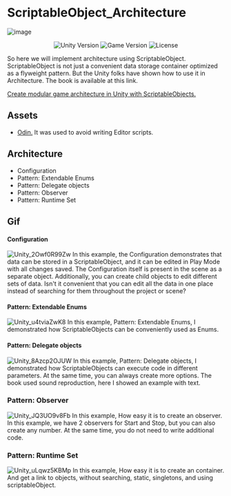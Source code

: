 # ScriptableObject_Architecture
![image](https://github.com/CreatNatoy/ScriptableObject_Architecture/assets/76531899/1e1c90df-9d4a-427a-a951-48b32735681b)
<p align="center">
    <img src="https://img.shields.io/badge/Engine-2021.3.1f1-blueviolet" alt="Unity Version">
    <img src="https://img.shields.io/badge/Version-0.1-blue" alt="Game Version">
    <img src="https://img.shields.io/badge/License-None-success" alt="License">
</p>

So here we will implement architecture using ScriptableObject.
ScriptableObject is not just a convenient data storage container optimized as a flyweight pattern. But the Unity folks have shown how to use it in Architecture.
The book is available at this link. 

[Create modular game architecture in Unity with ScriptableObjects.](https://resources.unity.com/games/create-modular-game-architecture-with-scriptable-objects-ebook?ungated=true)

## Assets
* [Odin.](https://assetstore.unity.com/packages/tools/utilities/odin-inspector-and-serializer-89041) It was used to avoid writing Editor scripts.

## Architecture
* Configuration
* Pattern: Extendable Enums
* Pattern: Delegate objects
* Pattern: Observer
* Pattern: Runtime Set

## Gif
#### Configuration
![Unity_2Owf0R99Zw](https://github.com/CreatNatoy/ScriptableObject_Architecture/assets/76531899/0b4293b7-389d-4754-be1c-7203cf02099d)
In this example, the Configuration demonstrates that data can be stored in a ScriptableObject, and it can be edited in Play Mode with all changes saved. The Configuration itself is present in the scene as a separate object. Additionally, you can create child objects to edit different sets of data. Isn't it convenient that you can edit all the data in one place instead of searching for them throughout the project or scene?

#### Pattern: Extendable Enums
![Unity_u4tviaZwK8](https://github.com/CreatNatoy/ScriptableObject_Architecture/assets/76531899/21c3a212-1496-465e-808d-ee172b98ba79)
In this example, Pattern: Extendable Enums, I demonstrated how ScriptableObjects can be conveniently used as Enums.

#### Pattern: Delegate objects
![Unity_8Azcp2OJUW](https://github.com/CreatNatoy/ScriptableObject_Architecture/assets/76531899/ee50628e-0343-4741-afc9-21269cf34afb)
In this example, Pattern: Delegate objects, I demonstrated how ScriptableObjects can execute code in different parameters. At the same time, you can always create more options. The book used sound reproduction, here I showed an example with text.

### Pattern: Observer
![Unity_JQ3UO9v8Fb](https://github.com/CreatNatoy/ScriptableObject_Architecture/assets/76531899/d7dd40c0-1438-4e89-beb5-5b91ee2b446e)
In this example, How easy it is to create an observer. In this example, we have 2 observers for Start and Stop, but you can also create any number. At the same time, you do not need to write additional code.

### Pattern: Runtime Set
![Unity_uLqwz5KBMp](https://github.com/CreatNatoy/ScriptableObject_Architecture/assets/76531899/ee077da7-67fa-4a9a-a7bc-b7ccff23ec3b)
In this example, How easy it is to create an container. And get a link to objects, without searching, static, singletons, and using scriptableObject. 


